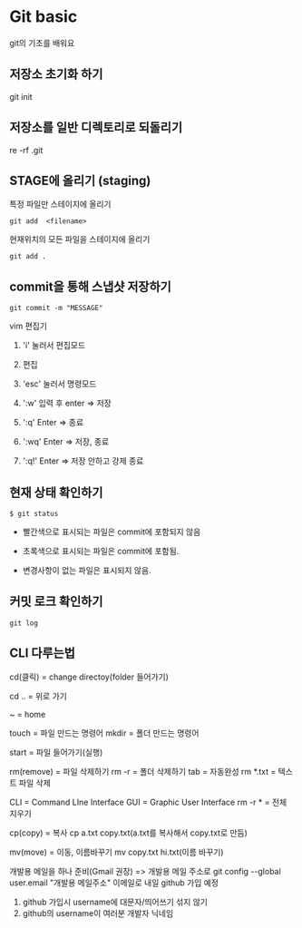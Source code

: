 # Git basic

git의 기초를 배워요



## 저장소 초기화 하기

git init



## 저장소를 일반 디렉토리로 되돌리기

re -rf .git

## STAGE에 올리기 (staging)

특정 파일만 스테이지에 올리기

`git add  <filename>`

현재위치의 모든 파일을 스테이지에 올리기

`git add .`



## commit을 통해 스냅샷 저장하기

`git commit -m "MESSAGE"`



vim 편집기

1. 'i' 눌러서 편집모드

2. 편집

3. 'esc' 눌러서 명령모드

4. ':w' 입력 후 enter => 저장

5. ':q' Enter => 종료

6. ':wq' Enter => 저장, 종료

7. ':q!' Enter =>  저장 안하고 강제 종료

   

## 현재 상태 확인하기

`$ git status`

- 빨간색으로 표시되는 파일은 commit에 포함되지 않음

- 초록색으로 표시되는 파일은 commit에 포함됨.

- 변경사항이 없는 파일은 표시되지 않음.



## 커밋 로크 확인하기

`git log`



## CLI 다루는법

cd(클릭) = change directoy(folder 들어가기)

cd .. = 위로 가기

~ = home

touch = 파일 만드는 명령어
mkdir = 폴더 만드는 명령어

start = 파일 들어가기(실행)

rm(remove) = 파일 삭제하기
rm -r = 폴더 삭제하기
tab = 자동완성
rm *.txt = 텍스트 파일 삭제

CLI = Command LIne Interface
GUI = Graphic User Interface
rm -r *  = 전체 지우기


cp(copy) = 복사
cp a.txt copy.txt(a.txt를 복사해서 copy.txt로 만듬)

mv(move) = 이동, 이름바꾸기
mv copy.txt hi.txt(이름 바꾸기)



개발용 메일을 하나 준비(Gmail 권장) =>
개발용 메일 주소로 git config --global user.email "개발용 메일주소"
이메일로 내일 github 가입 예정
1. github 가입시 username에 대문자/띄어쓰기 섞지 않기
2. github의 username이 여러분 개발자 닉네임
